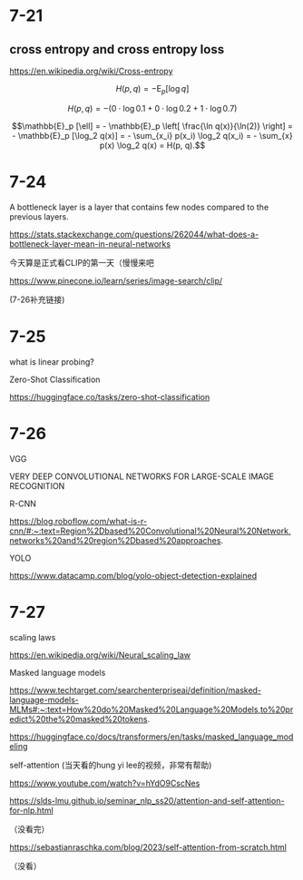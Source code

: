 # 7-21

## cross entropy and cross entropy loss

https://en.wikipedia.org/wiki/Cross-entropy

$$H(p, q)=-\operatorname{E}_p[\log q]$$

$$H(p,q)=−(0⋅\log0.1+0⋅\log0.2+1⋅\log0.7)$$

$$\mathbb{E}_p [\ell] = - \mathbb{E}_p \left[ \frac{\ln q(x)}{\ln(2)} \right] = - \mathbb{E}_p [\log_2 q(x)] = - \sum_{x_i} p(x_i) \log_2 q(x_i) = - \sum_{x} p(x) \log_2 q(x) = H(p, q).$$

# 7-24

A bottleneck layer is a layer that contains few nodes compared to the previous layers. 

https://stats.stackexchange.com/questions/262044/what-does-a-bottleneck-layer-mean-in-neural-networks

今天算是正式看CLIP的第一天（慢慢来吧

https://www.pinecone.io/learn/series/image-search/clip/

(7-26补充链接)

# 7-25

what is linear probing?


Zero-Shot Classification

https://huggingface.co/tasks/zero-shot-classification

# 7-26

VGG

VERY DEEP CONVOLUTIONAL NETWORKS FOR LARGE-SCALE IMAGE RECOGNITION

R-CNN

https://blog.roboflow.com/what-is-r-cnn/#:~:text=Region%2Dbased%20Convolutional%20Neural%20Network,networks%20and%20region%2Dbased%20approaches.

YOLO

https://www.datacamp.com/blog/yolo-object-detection-explained

# 7-27

scaling laws

https://en.wikipedia.org/wiki/Neural_scaling_law

Masked language models

https://www.techtarget.com/searchenterpriseai/definition/masked-language-models-MLMs#:~:text=How%20do%20Masked%20Language%20Models,to%20predict%20the%20masked%20tokens.


https://huggingface.co/docs/transformers/en/tasks/masked_language_modeling

self-attention (当天看的hung yi lee的视频，非常有帮助)

https://www.youtube.com/watch?v=hYdO9CscNes

https://slds-lmu.github.io/seminar_nlp_ss20/attention-and-self-attention-for-nlp.html 

（没看完）

https://sebastianraschka.com/blog/2023/self-attention-from-scratch.html

（没看）